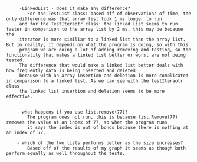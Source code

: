 		 -LinkedList - does it make any difference?
		    For the TestList class: based off of observations of time, the only difference was that array list took 1 ms longer to run
		 and for the TestIteraotr class: the linked list seems to run faster in comparison to the array list by 2 ms, this may be because the
		 iterator is more similiar to a linked list than the array list. But in reality, it depends on what the program is doing, so with this
		 program we are doing a lot of adding removing and testing, so the functionality that makes a linked list better or worst are not being tested.
		 The difference that would make a linked list better deals with how frequently data is being inserted and deleted
		 because with an array insertion and deletion is more complicated in comparison to a linked list. As we can see with the testIteraotr class
		 the linked list insertion and deletion seems to be more effective.


        - what happens if you use list.remove(77)?
            The program does not run, this is because list.Remove(77) removes the value at an index of 77, so when the program runs
            it says the index is out of bonds because there is nothing at an index of 77.

        - which of the two lists performs better as the size increases?
            Based off of the results of my graph it seems as though both perform equally as well throughout the tests.